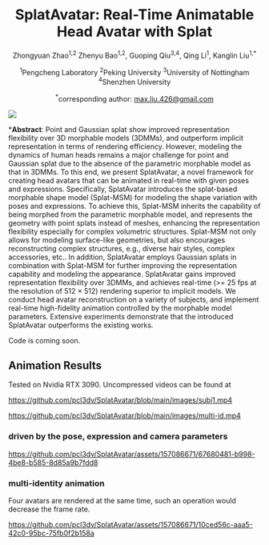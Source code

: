 <div align="center">

# <b>SplatAvatar</b>: Real-Time Animatable Head Avatar with Splat
Zhongyuan Zhao<sup>1,2</sup> Zhenyu Bao<sup>1,2</sup>, Guoping Qiu<sup>3,4</sup>, Qing Li<sup>1</sup>, Kanglin Liu<sup>1,*</sup>

<sup>1</sup>Pengcheng Laboratory    <sup>2</sup>Peking University    <sup>3</sup>University of Nottingham    <sup>4</sup>Shenzhen University

<sup>*</sup>corresponding author: max.liu.426@gmail.com

</div>

<img src="https://github.com/pcl3dv/SplatAvatar/blob/main/images/fig1.jpg">

***Abstract**: Point and Gaussian splat show improved representation flexibility over 3D morphable models (3DMMs), and outperform implicit representation in terms of rendering efficiency.
	However, modeling the dynamics of human heads remains a major challenge for point and Gaussian splat due to the absence of the parametric morphable model as that in 3DMMs.
	To this end, we present SplatAvatar, a novel framework for creating head avatars that can be animated in real-time with given poses and expressions.
	Specifically, SplatAvatar  introduces the splat-based morphable shape model (Splat-MSM) for modeling the shape variation with poses and expressions. 
	To achieve this, Splat-MSM inherits the capability of being morphed from the parametric morphable model, and represents the geometry with point splats instead of meshes, enhancing the representation flexibility especially for complex volumetric structures. 
	Splat-MSM not only allows for modeling surface-like geometries, but also encourages reconstructing complex structures, e.g., diverse hair styles, complex accessories, etc..
	In addition, SplatAvatar employs Gaussian splats in combination with Splat-MSM for further improving the representation capability and modeling the appearance. 
	SplatAvatar gains improved representation flexibility over 3DMMs, and achieves real-time (>= 25 fps at the resolution of 512 $\times$ 512) rendering superior to implicit models.
	We conduct head avatar reconstruction on a variety of subjects, and implement real-time high-fidelity animation controlled by the morphable model parameters.
	Extensive experiments demonstrate that the introduced SplatAvatar outperforms the existing works.

Code is coming soon.

## Animation Results
Tested on Nvidia RTX 3090. Uncompressed videos can be found at

https://github.com/pcl3dv/SplatAvatar/blob/main/images/subj1.mp4

https://github.com/pcl3dv/SplatAvatar/blob/main/images/multi-id.mp4

### driven by the pose, expression and camera parameters

https://github.com/pcl3dv/SplatAvatar/assets/157086671/67680481-b998-4be8-b585-8d85a9b7fdd8



### multi-identity animation
Four avatars are rendered at the same time, such an operation would decrease the frame rate.

https://github.com/pcl3dv/SplatAvatar/assets/157086671/10ced56c-aaa5-42c0-95bc-75fb0f2b158a





